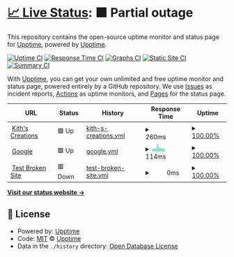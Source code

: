 # [📈 Live Status](https://upptime.github.io/upptime): <!--live status--> **🟧 Partial outage**

This repository contains the open-source uptime monitor and status page for [Upptime](https://upptime.js.org), powered by [Upptime](https://github.com/upptime/upptime).

[![Uptime CI](https://github.com/upptime/upptime/workflows/Uptime%20CI/badge.svg)](https://github.com/upptime/upptime/actions?query=workflow%3A%22Uptime+CI%22)
[![Response Time CI](https://github.com/upptime/upptime/workflows/Response%20Time%20CI/badge.svg)](https://github.com/upptime/upptime/actions?query=workflow%3A%22Response+Time+CI%22)
[![Graphs CI](https://github.com/upptime/upptime/workflows/Graphs%20CI/badge.svg)](https://github.com/upptime/upptime/actions?query=workflow%3A%22Graphs+CI%22)
[![Static Site CI](https://github.com/upptime/upptime/workflows/Static%20Site%20CI/badge.svg)](https://github.com/upptime/upptime/actions?query=workflow%3A%22Static+Site+CI%22)
[![Summary CI](https://github.com/upptime/upptime/workflows/Summary%20CI/badge.svg)](https://github.com/upptime/upptime/actions?query=workflow%3A%22Summary+CI%22)

With [Upptime](https://upptime.js.org), you can get your own unlimited and free uptime monitor and status page, powered entirely by a GitHub repository. We use [Issues](https://github.com/upptime/upptime/issues) as incident reports, [Actions](https://github.com/upptime/upptime/actions) as uptime monitors, and [Pages](https://upptime.github.io/upptime) for the status page.

<!--start: status pages-->
<!-- This summary is generated by Upptime (https://github.com/upptime/upptime) -->
<!-- Do not edit this manually, your changes will be overwritten -->
<!-- prettier-ignore -->
| URL | Status | History | Response Time | Uptime |
| --- | ------ | ------- | ------------- | ------ |
| <img alt="" src="https://icons.duckduckgo.com/ip3/kithcreations.com.ico" height="13"> [Kith's Creations](https://kithcreations.com) | 🟩 Up | [kith-s-creations.yml](https://github.com/glashtin/uptime/commits/HEAD/history/kith-s-creations.yml) | <details><summary><img alt="Response time graph" src="./graphs/kith-s-creations/response-time-week.png" height="20"> 260ms</summary><br><a href="https://upptime.github.io/upptime/history/kith-s-creations"><img alt="Response time 260" src="https://img.shields.io/endpoint?url=https%3A%2F%2Fraw.githubusercontent.com%2Fglashtin%2Fuptime%2FHEAD%2Fapi%2Fkith-s-creations%2Fresponse-time.json"></a><br><a href="https://upptime.github.io/upptime/history/kith-s-creations"><img alt="24-hour response time 260" src="https://img.shields.io/endpoint?url=https%3A%2F%2Fraw.githubusercontent.com%2Fglashtin%2Fuptime%2FHEAD%2Fapi%2Fkith-s-creations%2Fresponse-time-day.json"></a><br><a href="https://upptime.github.io/upptime/history/kith-s-creations"><img alt="7-day response time 260" src="https://img.shields.io/endpoint?url=https%3A%2F%2Fraw.githubusercontent.com%2Fglashtin%2Fuptime%2FHEAD%2Fapi%2Fkith-s-creations%2Fresponse-time-week.json"></a><br><a href="https://upptime.github.io/upptime/history/kith-s-creations"><img alt="30-day response time 260" src="https://img.shields.io/endpoint?url=https%3A%2F%2Fraw.githubusercontent.com%2Fglashtin%2Fuptime%2FHEAD%2Fapi%2Fkith-s-creations%2Fresponse-time-month.json"></a><br><a href="https://upptime.github.io/upptime/history/kith-s-creations"><img alt="1-year response time 260" src="https://img.shields.io/endpoint?url=https%3A%2F%2Fraw.githubusercontent.com%2Fglashtin%2Fuptime%2FHEAD%2Fapi%2Fkith-s-creations%2Fresponse-time-year.json"></a></details> | <details><summary><a href="https://upptime.github.io/upptime/history/kith-s-creations">100.00%</a></summary><a href="https://upptime.github.io/upptime/history/kith-s-creations"><img alt="All-time uptime 100.00%" src="https://img.shields.io/endpoint?url=https%3A%2F%2Fraw.githubusercontent.com%2Fglashtin%2Fuptime%2FHEAD%2Fapi%2Fkith-s-creations%2Fuptime.json"></a><br><a href="https://upptime.github.io/upptime/history/kith-s-creations"><img alt="24-hour uptime 100.00%" src="https://img.shields.io/endpoint?url=https%3A%2F%2Fraw.githubusercontent.com%2Fglashtin%2Fuptime%2FHEAD%2Fapi%2Fkith-s-creations%2Fuptime-day.json"></a><br><a href="https://upptime.github.io/upptime/history/kith-s-creations"><img alt="7-day uptime 100.00%" src="https://img.shields.io/endpoint?url=https%3A%2F%2Fraw.githubusercontent.com%2Fglashtin%2Fuptime%2FHEAD%2Fapi%2Fkith-s-creations%2Fuptime-week.json"></a><br><a href="https://upptime.github.io/upptime/history/kith-s-creations"><img alt="30-day uptime 100.00%" src="https://img.shields.io/endpoint?url=https%3A%2F%2Fraw.githubusercontent.com%2Fglashtin%2Fuptime%2FHEAD%2Fapi%2Fkith-s-creations%2Fuptime-month.json"></a><br><a href="https://upptime.github.io/upptime/history/kith-s-creations"><img alt="1-year uptime 100.00%" src="https://img.shields.io/endpoint?url=https%3A%2F%2Fraw.githubusercontent.com%2Fglashtin%2Fuptime%2FHEAD%2Fapi%2Fkith-s-creations%2Fuptime-year.json"></a></details>
| <img alt="" src="https://icons.duckduckgo.com/ip3/www.google.com.ico" height="13"> [Google](https://www.google.com) | 🟩 Up | [google.yml](https://github.com/glashtin/uptime/commits/HEAD/history/google.yml) | <details><summary><img alt="Response time graph" src="./graphs/google/response-time-week.png" height="20"> 114ms</summary><br><a href="https://upptime.github.io/upptime/history/google"><img alt="Response time 114" src="https://img.shields.io/endpoint?url=https%3A%2F%2Fraw.githubusercontent.com%2Fglashtin%2Fuptime%2FHEAD%2Fapi%2Fgoogle%2Fresponse-time.json"></a><br><a href="https://upptime.github.io/upptime/history/google"><img alt="24-hour response time 114" src="https://img.shields.io/endpoint?url=https%3A%2F%2Fraw.githubusercontent.com%2Fglashtin%2Fuptime%2FHEAD%2Fapi%2Fgoogle%2Fresponse-time-day.json"></a><br><a href="https://upptime.github.io/upptime/history/google"><img alt="7-day response time 114" src="https://img.shields.io/endpoint?url=https%3A%2F%2Fraw.githubusercontent.com%2Fglashtin%2Fuptime%2FHEAD%2Fapi%2Fgoogle%2Fresponse-time-week.json"></a><br><a href="https://upptime.github.io/upptime/history/google"><img alt="30-day response time 114" src="https://img.shields.io/endpoint?url=https%3A%2F%2Fraw.githubusercontent.com%2Fglashtin%2Fuptime%2FHEAD%2Fapi%2Fgoogle%2Fresponse-time-month.json"></a><br><a href="https://upptime.github.io/upptime/history/google"><img alt="1-year response time 114" src="https://img.shields.io/endpoint?url=https%3A%2F%2Fraw.githubusercontent.com%2Fglashtin%2Fuptime%2FHEAD%2Fapi%2Fgoogle%2Fresponse-time-year.json"></a></details> | <details><summary><a href="https://upptime.github.io/upptime/history/google">100.00%</a></summary><a href="https://upptime.github.io/upptime/history/google"><img alt="All-time uptime 100.00%" src="https://img.shields.io/endpoint?url=https%3A%2F%2Fraw.githubusercontent.com%2Fglashtin%2Fuptime%2FHEAD%2Fapi%2Fgoogle%2Fuptime.json"></a><br><a href="https://upptime.github.io/upptime/history/google"><img alt="24-hour uptime 100.00%" src="https://img.shields.io/endpoint?url=https%3A%2F%2Fraw.githubusercontent.com%2Fglashtin%2Fuptime%2FHEAD%2Fapi%2Fgoogle%2Fuptime-day.json"></a><br><a href="https://upptime.github.io/upptime/history/google"><img alt="7-day uptime 100.00%" src="https://img.shields.io/endpoint?url=https%3A%2F%2Fraw.githubusercontent.com%2Fglashtin%2Fuptime%2FHEAD%2Fapi%2Fgoogle%2Fuptime-week.json"></a><br><a href="https://upptime.github.io/upptime/history/google"><img alt="30-day uptime 100.00%" src="https://img.shields.io/endpoint?url=https%3A%2F%2Fraw.githubusercontent.com%2Fglashtin%2Fuptime%2FHEAD%2Fapi%2Fgoogle%2Fuptime-month.json"></a><br><a href="https://upptime.github.io/upptime/history/google"><img alt="1-year uptime 100.00%" src="https://img.shields.io/endpoint?url=https%3A%2F%2Fraw.githubusercontent.com%2Fglashtin%2Fuptime%2FHEAD%2Fapi%2Fgoogle%2Fuptime-year.json"></a></details>
| <img alt="" src="https://icons.duckduckgo.com/ip3/thissitedoesnotexist.koj.co.ico" height="13"> [Test Broken Site](https://thissitedoesnotexist.koj.co) | 🟥 Down | [test-broken-site.yml](https://github.com/glashtin/uptime/commits/HEAD/history/test-broken-site.yml) | <details><summary><img alt="Response time graph" src="./graphs/test-broken-site/response-time-week.png" height="20"> 0ms</summary><br><a href="https://upptime.github.io/upptime/history/test-broken-site"><img alt="Response time 0" src="https://img.shields.io/endpoint?url=https%3A%2F%2Fraw.githubusercontent.com%2Fglashtin%2Fuptime%2FHEAD%2Fapi%2Ftest-broken-site%2Fresponse-time.json"></a><br><a href="https://upptime.github.io/upptime/history/test-broken-site"><img alt="24-hour response time 0" src="https://img.shields.io/endpoint?url=https%3A%2F%2Fraw.githubusercontent.com%2Fglashtin%2Fuptime%2FHEAD%2Fapi%2Ftest-broken-site%2Fresponse-time-day.json"></a><br><a href="https://upptime.github.io/upptime/history/test-broken-site"><img alt="7-day response time 0" src="https://img.shields.io/endpoint?url=https%3A%2F%2Fraw.githubusercontent.com%2Fglashtin%2Fuptime%2FHEAD%2Fapi%2Ftest-broken-site%2Fresponse-time-week.json"></a><br><a href="https://upptime.github.io/upptime/history/test-broken-site"><img alt="30-day response time 0" src="https://img.shields.io/endpoint?url=https%3A%2F%2Fraw.githubusercontent.com%2Fglashtin%2Fuptime%2FHEAD%2Fapi%2Ftest-broken-site%2Fresponse-time-month.json"></a><br><a href="https://upptime.github.io/upptime/history/test-broken-site"><img alt="1-year response time 0" src="https://img.shields.io/endpoint?url=https%3A%2F%2Fraw.githubusercontent.com%2Fglashtin%2Fuptime%2FHEAD%2Fapi%2Ftest-broken-site%2Fresponse-time-year.json"></a></details> | <details><summary><a href="https://upptime.github.io/upptime/history/test-broken-site">100.00%</a></summary><a href="https://upptime.github.io/upptime/history/test-broken-site"><img alt="All-time uptime 100.00%" src="https://img.shields.io/endpoint?url=https%3A%2F%2Fraw.githubusercontent.com%2Fglashtin%2Fuptime%2FHEAD%2Fapi%2Ftest-broken-site%2Fuptime.json"></a><br><a href="https://upptime.github.io/upptime/history/test-broken-site"><img alt="24-hour uptime 100.00%" src="https://img.shields.io/endpoint?url=https%3A%2F%2Fraw.githubusercontent.com%2Fglashtin%2Fuptime%2FHEAD%2Fapi%2Ftest-broken-site%2Fuptime-day.json"></a><br><a href="https://upptime.github.io/upptime/history/test-broken-site"><img alt="7-day uptime 100.00%" src="https://img.shields.io/endpoint?url=https%3A%2F%2Fraw.githubusercontent.com%2Fglashtin%2Fuptime%2FHEAD%2Fapi%2Ftest-broken-site%2Fuptime-week.json"></a><br><a href="https://upptime.github.io/upptime/history/test-broken-site"><img alt="30-day uptime 100.00%" src="https://img.shields.io/endpoint?url=https%3A%2F%2Fraw.githubusercontent.com%2Fglashtin%2Fuptime%2FHEAD%2Fapi%2Ftest-broken-site%2Fuptime-month.json"></a><br><a href="https://upptime.github.io/upptime/history/test-broken-site"><img alt="1-year uptime 100.00%" src="https://img.shields.io/endpoint?url=https%3A%2F%2Fraw.githubusercontent.com%2Fglashtin%2Fuptime%2FHEAD%2Fapi%2Ftest-broken-site%2Fuptime-year.json"></a></details>

<!--end: status pages-->

[**Visit our status website →**](https://upptime.github.io/upptime)

## 📄 License

- Powered by: [Upptime](https://github.com/upptime/upptime)
- Code: [MIT](./LICENSE) © [Upptime](https://upptime.js.org)
- Data in the `./history` directory: [Open Database License](https://opendatacommons.org/licenses/odbl/1-0/)
